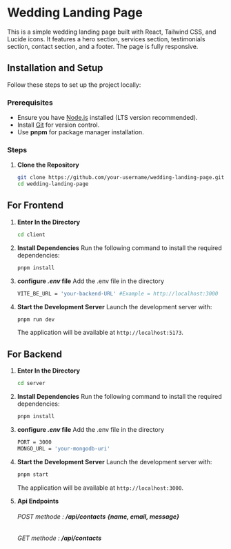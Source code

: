 # Wedding Landing Page

This is a simple wedding landing page built with React, Tailwind CSS, and Lucide icons. It features a hero section, services section, testimonials section, contact section, and a footer. The page is fully responsive.

## Installation and Setup

Follow these steps to set up the project locally:

### Prerequisites
- Ensure you have [Node.js](https://nodejs.org/) installed (LTS version recommended).
- Install [Git](https://git-scm.com/) for version control.
- Use **pnpm** for package manager installation.

### Steps

1. **Clone the Repository**
    ```bash
    git clone https://github.com/your-username/wedding-landing-page.git
    cd wedding-landing-page
    ```
## For Frontend
1. **Enter In the Directory**
    ```bash
    cd client
    ```

2. **Install Dependencies**
    Run the following command to install the required dependencies:
    ```bash
    pnpm install
    ```
3. **configure *.env* file**
    Add the .env file in the directory
    ```bash
    VITE_BE_URL = 'your-backend-URL' #Example = http://localhost:3000
    ```

4. **Start the Development Server**
    Launch the development server with:
    ```bash
    pnpm run dev
    ```
    The application will be available at `http://localhost:5173`.

## For Backend
1. **Enter In the Directory**
    ```bash
    cd server
    ```
2. **Install Dependencies**
    Run the following command to install the required dependencies:
    ```bash
    pnpm install
    ```
3. **configure *.env* file**
    Add the .env file in the directory
    ```bash
    PORT = 3000
    MONGO_URL = 'your-mongodb-uri'
    ```

4. **Start the Development Server**
    Launch the development server with:
    ```bash
    pnpm start
    ```
    The application will be available at `http://localhost:3000`.



5. **Api Endpoints**
    ###### POST methode :    **/api/contacts** ***{name, email, message}***
    ###### GET methode :     **/api/contacts**


